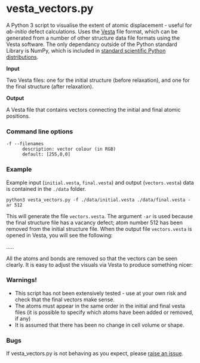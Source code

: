 # vesta_vectors.py

A Python 3 script to visualise the extent of atomic displacement - useful for *ab-initio* defect calculations.
Uses the [Vesta](http://jp-minerals.org/vesta/en/) file format, which can be generated from a number of other structure data file formats using the Vesta software.
The only dependancy outside of the Python standard Library is NumPy, which is included in [standard scientific Python distributions](https://scipy.org/install.html).

**Input**

Two Vesta files: one for the initial structure (before relaxation), and one for the final structure (after relaxation).

**Output**

A Vesta file that contains vectors connecting the initial and final atomic positions.

### Command line options
```
-f --filenames  
      description: vector colour (in RGB)
      default: [255,0,0]
```

### Example

Example input (`initial.vesta`, `final.vesta`) and output (`vectors.vesta`) data is contained in the `./data` folder.

``` python3 vesta_vectors.py -f ./data/initial.vesta ./data/final.vesta -ar 512 ```

This will generate the file `vectors.vesta`. The argument `-ar` is used because the final structure file has a vacancy defect; atom number 512 has been removed from the initial structure file. 
When the output file `vectors.vesta` is opened in Vesta, you will see the following:

.....

All the atoms and bonds are removed so that the vectors can be seen clearly.
It is easy to adjust the visuals via Vesta to produce something nicer:

### Warnings!
 - This script has not been extensively tested - use at your own risk and check that the final vectors make sense.
 - The atoms must appear in the same order in the initial and final vesta files (it is possible to specify which atoms have been added or removed, if any)
 - It is assumed that there has been no change in cell volume or shape.

### Bugs

If vesta_vectors.py is not behaving as you expect, please [raise an issue]().
